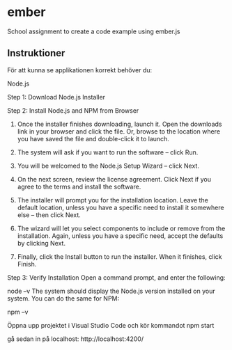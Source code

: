 # ember

School assignment to create a code example using ember.js

## Instruktioner

För att kunna se applikationen korrekt behöver du:

Node.js

Step 1: Download Node.js Installer

Step 2: Install Node.js and NPM from Browser

1. Once the installer finishes downloading, launch it. Open the downloads link in your browser and click the file. Or, browse to the location where you have saved the file and double-click it to launch.

2. The system will ask if you want to run the software – click Run.

3. You will be welcomed to the Node.js Setup Wizard – click Next.

4. On the next screen, review the license agreement. Click Next if you agree to the terms and install the software.

5. The installer will prompt you for the installation location. Leave the default location, unless you have a specific need to install it somewhere else – then click Next.

6. The wizard will let you select components to include or remove from the installation. Again, unless you have a specific need, accept the defaults by clicking Next.

7. Finally, click the Install button to run the installer. When it finishes, click Finish.

Step 3: Verify Installation
Open a command prompt, and enter the following:

node –v
The system should display the Node.js version installed on your system. You can do the same for NPM:

npm –v

Öppna upp projektet i Visual Studio Code och kör kommandot npm start

gå sedan in på localhost: http://localhost:4200/
